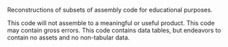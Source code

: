 Reconstructions of subsets of assembly code for educational purposes.

This code will not assemble to a meaningful or useful product. This code may contain gross errors. This code contains data tables, but endeavors to contain no assets and no non-tabular data.
